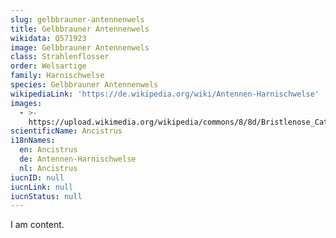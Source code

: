 ```yaml
---
slug: gelbbrauner-antennenwels
title: Gelbbrauner Antennenwels
wikidata: Q571923
image: Gelbbrauner Antennenwels
class: Strahlenflosser
order: Welsartige
family: Harnischwelse
species: Gelbbrauner Antennenwels
wikipediaLink: 'https://de.wikipedia.org/wiki/Antennen-Harnischwelse'
images:
  - >-
    https://upload.wikimedia.org/wikipedia/commons/8/8d/Bristlenose_Catfish_700.jpg
scientificName: Ancistrus
i18nNames:
  en: Ancistrus
  de: Antennen-Harnischwelse
  nl: Ancistrus
iucnID: null
iucnLink: null
iucnStatus: null
---
```


I am content.
